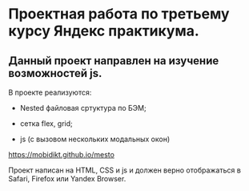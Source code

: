 # Проектная работа по третьему курсу Яндекс практикума.

## Данный проект направлен на изучение возможностей js.

В проекте реализуются:

- Nested файловая сртуктура по БЭМ;

- сетка flex, grid;

- js (с вызовом нескольких модальных окон)

https://mobidikt.github.io/mesto

Проект написан на HTML, CSS и js и должен верно отображаться в Safari, Firefox или Yandex Browser.

